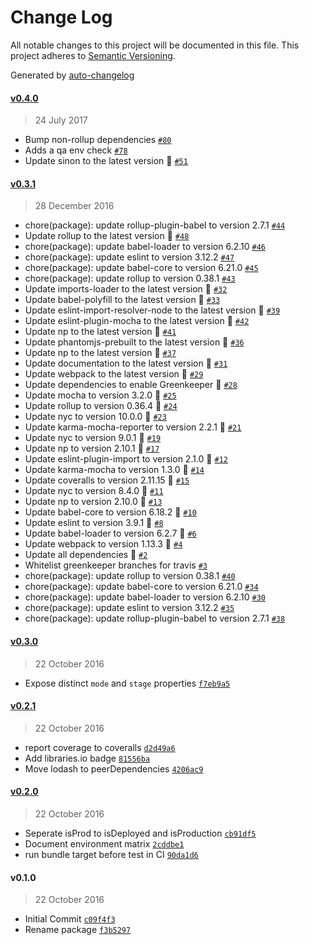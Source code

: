 # Change Log
All notable changes to this project will be documented in this file. This project adheres to [Semantic Versioning](http://semver.org/).

Generated by [auto-changelog](https://github.com/CookPete/auto-changelog)


#### [v0.4.0](https://github.com/wework/env-universal/compare/v0.3.1...v0.4.0)
> 24 July 2017

* Bump non-rollup dependencies [`#80`](https://github.com/wework/env-universal/pull/80)
* Adds a qa env check [`#78`](https://github.com/wework/env-universal/pull/78)
* Update sinon to the latest version 🚀 [`#51`](https://github.com/wework/env-universal/pull/51)


#### [v0.3.1](https://github.com/wework/env-universal/compare/v0.3.0...v0.3.1)
> 28 December 2016

* chore(package): update rollup-plugin-babel to version 2.7.1 [`#44`](https://github.com/wework/env-universal/pull/44)
* Update rollup to the latest version 🚀 [`#48`](https://github.com/wework/env-universal/pull/48)
* chore(package): update babel-loader to version 6.2.10 [`#46`](https://github.com/wework/env-universal/pull/46)
* chore(package): update eslint to version 3.12.2 [`#47`](https://github.com/wework/env-universal/pull/47)
* chore(package): update babel-core to version 6.21.0 [`#45`](https://github.com/wework/env-universal/pull/45)
* chore(package): update rollup to version 0.38.1 [`#43`](https://github.com/wework/env-universal/pull/43)
* Update imports-loader to the latest version 🚀 [`#32`](https://github.com/wework/env-universal/pull/32)
* Update babel-polyfill to the latest version 🚀 [`#33`](https://github.com/wework/env-universal/pull/33)
* Update eslint-import-resolver-node to the latest version 🚀 [`#39`](https://github.com/wework/env-universal/pull/39)
* Update eslint-plugin-mocha to the latest version 🚀 [`#42`](https://github.com/wework/env-universal/pull/42)
* Update np to the latest version 🚀 [`#41`](https://github.com/wework/env-universal/pull/41)
* Update phantomjs-prebuilt to the latest version 🚀 [`#36`](https://github.com/wework/env-universal/pull/36)
* Update np to the latest version 🚀 [`#37`](https://github.com/wework/env-universal/pull/37)
* Update documentation to the latest version 🚀 [`#31`](https://github.com/wework/env-universal/pull/31)
* Update webpack to the latest version 🚀 [`#29`](https://github.com/wework/env-universal/pull/29)
* Update dependencies to enable Greenkeeper 🌴 [`#28`](https://github.com/wework/env-universal/pull/28)
* Update mocha to version 3.2.0 🚀 [`#25`](https://github.com/wework/env-universal/pull/25)
* Update rollup to version 0.36.4 🚀 [`#24`](https://github.com/wework/env-universal/pull/24)
* Update nyc to version 10.0.0 🚀 [`#23`](https://github.com/wework/env-universal/pull/23)
* Update karma-mocha-reporter to version 2.2.1 🚀 [`#21`](https://github.com/wework/env-universal/pull/21)
* Update nyc to version 9.0.1 🚀 [`#19`](https://github.com/wework/env-universal/pull/19)
* Update np to version 2.10.1 🚀 [`#17`](https://github.com/wework/env-universal/pull/17)
* Update eslint-plugin-import to version 2.1.0 🚀 [`#12`](https://github.com/wework/env-universal/pull/12)
* Update karma-mocha to version 1.3.0 🚀 [`#14`](https://github.com/wework/env-universal/pull/14)
* Update coveralls to version 2.11.15 🚀 [`#15`](https://github.com/wework/env-universal/pull/15)
* Update nyc to version 8.4.0 🚀 [`#11`](https://github.com/wework/env-universal/pull/11)
* Update np to version 2.10.0 🚀 [`#13`](https://github.com/wework/env-universal/pull/13)
* Update babel-core to version 6.18.2 🚀 [`#10`](https://github.com/wework/env-universal/pull/10)
* Update eslint to version 3.9.1 🚀 [`#8`](https://github.com/wework/env-universal/pull/8)
* Update babel-loader to version 6.2.7 🚀 [`#6`](https://github.com/wework/env-universal/pull/6)
* Update webpack to version 1.13.3 🚀 [`#4`](https://github.com/wework/env-universal/pull/4)
* Update all dependencies 🌴 [`#2`](https://github.com/wework/env-universal/pull/2)
* Whitelist greenkeeper branches for travis [`#3`](https://github.com/wework/env-universal/pull/3)
* chore(package): update rollup to version 0.38.1 [`#40`](https://github.com/wework/env-universal/issues/40)
* chore(package): update babel-core to version 6.21.0 [`#34`](https://github.com/wework/env-universal/issues/34)
* chore(package): update babel-loader to version 6.2.10 [`#30`](https://github.com/wework/env-universal/issues/30)
* chore(package): update eslint to version 3.12.2 [`#35`](https://github.com/wework/env-universal/issues/35)
* chore(package): update rollup-plugin-babel to version 2.7.1 [`#38`](https://github.com/wework/env-universal/issues/38)


#### [v0.3.0](https://github.com/wework/env-universal/compare/v0.2.1...v0.3.0)
> 22 October 2016

* Expose distinct `mode` and `stage` properties [`f7eb9a5`](https://github.com/wework/env-universal/commit/f7eb9a58be7ed6db2083072f3e0c31318b25a93c)


#### [v0.2.1](https://github.com/wework/env-universal/compare/v0.2.0...v0.2.1)
> 22 October 2016

* report coverage to coveralls [`d2d49a6`](https://github.com/wework/env-universal/commit/d2d49a6329020cce42ef0a5098f8b843308324c8)
* Add libraries.io badge [`81556ba`](https://github.com/wework/env-universal/commit/81556ba71a58971e690f5f1da1721566d9d3bd49)
* Move lodash to peerDependencies [`4206ac9`](https://github.com/wework/env-universal/commit/4206ac9aefbfad36c9017a2febec5d7153ef4dfc)


#### [v0.2.0](https://github.com/wework/env-universal/compare/v0.1.0...v0.2.0)
> 22 October 2016

* Seperate isProd to isDeployed and isProduction [`cb91df5`](https://github.com/wework/env-universal/commit/cb91df54871b61c4c9b4ef4e1e36af1609a1d03a)
* Document environment matrix [`2cddbe1`](https://github.com/wework/env-universal/commit/2cddbe10f8fc54b00f2ade5f4e96f600c4b34330)
* run bundle target before test in CI [`90da1d6`](https://github.com/wework/env-universal/commit/90da1d6a90368433083053cc5aaf1eda8f39fcfd)


#### v0.1.0
> 22 October 2016

* Initial Commit [`c09f4f3`](https://github.com/wework/env-universal/commit/c09f4f314f1b52194b3dbc643fcd2a51ca5c95ff)
* Rename package [`f3b5297`](https://github.com/wework/env-universal/commit/f3b52976d54e7604b1f9fd7ff31b2f0746ffd781)
